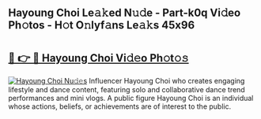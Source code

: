 ## Hayoung Choi Le𝚊𝚔ed N𝚞𝚍e - Part-k0q Vi𝚍eo Ph𝚘tos - H𝚘t O𝚗lyf𝚊ns Le𝚊𝚔s 45x96

# <h2><a href="http://hfcm6u.feru.top/?c=Hayoung+Choi">🔗 👉 🔴 Hayoung Choi Vi𝚍𝚎o Ph𝚘t𝚘𝚜</a></h2>

[![Hayoung Choi Nu𝚍𝚎s](https://i.imgur.com/0TWrTi3.gif)](http://hfcm6u.feru.top/?c=Hayoung+Choi)
Influencer Hayoung Choi who creates engaging lifestyle and dance content, featuring solo and collaborative dance trend performances and mini vlogs. A public figure Hayoung Choi is an individual whose actions, beliefs, or achievements are of interest to the public. 
